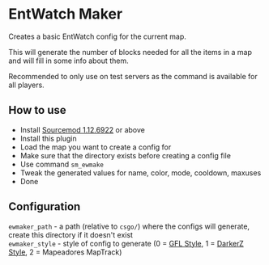 # EntWatch Maker

Creates a basic EntWatch config for the current map.  
  
This will generate the number of blocks needed for all the items in a map and will fill in some info about them.  
  
Recommended to only use on test servers as the command is available for all players.  

## How to use
- Install [Sourcemod 1.12.6922](https://sm.alliedmods.net/downloads.php?branch=dev) or above
- Install this plugin
- Load the map you want to create a config for
- Make sure that the directory exists before creating a config file
- Use command `sm_ewmake`
- Tweak the generated values for name, color, mode, cooldown, maxuses
- Done

## Configuration
`ewmaker_path`  - a path (relative to `csgo/`) where the configs will generate, create this directory if it doesn't exist  
`ewmaker_style` - style of config to generate (0 = [GFL Style](https://github.com/gflclan-cs-go-ze/ZE-Configs#entwatch), 1 = [DarkerZ Style](https://github.com/darkerz7/CSGO-Plugins/blob/master/EntWatch_DZ/cfg/sourcemod/entwatch/maps/template.txt), 2 = Mapeadores MapTrack)
